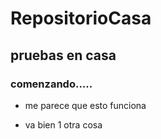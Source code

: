# RepositorioCasa
## pruebas en casa
### comenzando.....
* me parece que esto funciona
- va bien
1 otra cosa
